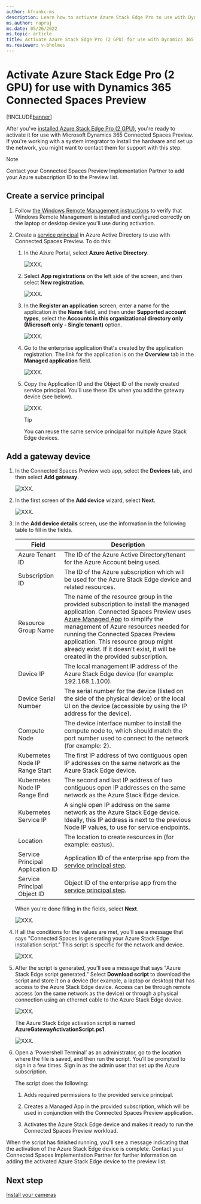 ```yaml
---
author: kfrankc-ms
description: Learn how to activate Azure Stack Edge Pro to use with Dynamics 365 Connected Spaces Preview
ms.author: rapraj
ms.date: 05/26/2022
ms.topic: article
title: Activate Azure Stack Edge Pro (2 GPU) for use with Dynamics 365 Connected Spaces Preview
ms.reviewer: v-bholmes
---
```


# Activate Azure Stack Edge Pro (2 GPU) for use with Dynamics 365 Connected Spaces Preview

[!INCLUDE[banner](includes/banner.md)]

After you've [installed Azure Stack Edge Pro (2 GPU)](ase-install.md), you're ready to activate it for use with Microsoft Dynamics 365 Connected Spaces Preview. If you're working with a system integrator to install the hardware and set up the network, you might want to contact them for support with this step. 

> [!NOTE]
> Contact your Connected Spaces Preview Implementation Partner to add your Azure subscription ID to the Preview list.

## Create a service principal

1. Follow [the Windows Remote Management instructions](/windows/win32/winrm/installation-and-configuration-for-windows-remote-management#quick-default-configuration) to verify that Windows Remote Management is installed and configured correctly on the laptop or desktop device you'll use during activation. 

2. Create a [service principal](https://docs.microsoft.com/azure/active-directory/develop/app-objects-and-service-principals#service-principal-object) in Azure Active Directory to use with Connected Spaces Preview. To do this:

    1. In the Azure Portal, select **Azure Active Directory**.

        ![XXX.](media/ase-activate-1.jpg "XXX")
        
    2. Select **App registrations** on the left side of the screen, and then select **New registration**. 

        ![XXX.](media/ase-activate-2.jpg "XXX")
        
    3. In the **Register an application** screen, enter a name for the application in the **Name** field, and then under **Supported account types**, select the **Accounts in this organizational directory only (Microsoft only - Single tenant)** option. 

        ![XXX.](media/ase-activate-3.jpg "XXX")
        
    4. Go to the enterprise application that's created by the application registration. The link for the application is on the **Overview** tab in the **Managed application** field. 

        ![XXX.](media/ase-activate-4.jpg "XXX")
        
    5. Copy the Application ID and the Object ID of the newly created service principal. You'll use these IDs when you add the gateway device (see below).

        ![XXX.](media/ase-activate-5.jpg "XXX")

        > [!TIP]
        > You can reuse the same service principal for multiple Azure Stack Edge devices. 

## Add a gateway device

1. In the Connected Spaces Preview web app, select the **Devices** tab, and then select **Add gateway**. 

   ![XXX.](media/ase-activate-6.jpg "XXX")

2. In the first screen of the **Add device** wizard, select **Next**.

    ![XXX.](media/ase-activate-7.jpg "XXX")

3. In the **Add device details** screen, use the information in the following table to fill in the fields. 
 
    |Field|Description|
    |------------------------------------------|-----------------------------------------------------------------------------------|
    |Azure Tenant ID|The ID of the Azure Active Directory/tenant for the Azure Account being used.|  
    |Subscription ID|The ID of the Azure subscription which will be used for the Azure Stack Edge device and related resources.| 
    |Resource Group Name|The name of the resource group in the provided subscription to install the managed application. Connected Spaces Preview uses [Azure Managed App](https://docs.microsoft.com/azure/azure-resource-manager/managed-applications/overview) to simplify the management of Azure resources needed for running the Connected Spaces Preview application. This resource group might already exist. If it doesn't exist, it will be created in the provided subscription.| 
    |Device IP|The local management IP address of the Azure Stack Edge device (for example: 192.168.1.100).| 
    |Device Serial Number|The serial number for the device (listed on the side of the physical device) or the local UI on the device (accessible by using the IP address for the device).| 
    |Compute Node|The device interface number to install the compute node to, which should match the port number used to connect to the network (for example: 2).|
    |Kubernetes Node IP Range Start|The first IP address of two contiguous open IP addresses on the same network as the Azure Stack Edge device.| 
    |Kubernetes Node IP Range End|The second and last IP address of two contiguous open IP addresses on the same network as the Azure Stack Edge device.| 
    |Kubernetes Service IP|A single open IP address on the same network as the Azure Stack Edge device. Ideally, this IP address is next to the previous Node IP values, to use for service endpoints. | 
    |Location|The location to create resources in (for example: eastus).| 
    |Service Principal Application ID|Application ID of the enterprise app from the [service principal step](#create-a-service-principle).| 
    |Service Principal Object ID|Object ID of the enterprise app from the [service principal step](#create-a-service-principle).| 

    When you're done filling in the fields, select **Next**.

    ![XXX.](media/ase-activate-8.jpg "XXX")

4. If all the conditions for the values are met, you'll see a message that says "Connected Spaces is generating your Azure Stack Edge installation script." This script is specific for the network and device.

   ![XXX.](media/ase-activate-9.jpg "XXX")

5.  After the script is generated, you'll see a message that says "Azure Stack Edge script generated." Select **Download script** to download the script and store it on a device (for example, a laptop or desktop) that has access to the Azure Stack Edge device. Access can be through remote access (on the same network as the device) or through a physical connection using an ethernet cable to the Azure Stack Edge device. 

    ![XXX.](media/ase-activate-10.jpg "XXX")

    The Azure Stack Edge activation script is named **AzureGatewayActivationScript.ps1**.

    ![XXX.](media/ase-activate-11.jpg "XXX")

6. Open a ‘Powershell Terminal’ as an administrator, go to the location where the file is saved, and then run the script. You’ll be prompted to sign in a few times. Sign in as the admin user that set up the Azure subscription.  

    The script does the following: 

    1. Adds required permissions to the provided service principal. 

    2. Creates a Managed App in the provided subscription, which will be used in conjunction with the Connected Spaces Preview application. 

    3. Activates the Azure Stack Edge device and makes it ready to run the Connected Spaces Preview workload.

When the script has finished running, you'll see a message indicating that the activation of the Azure Stack Edge device is complete. Contact your Connected Spaces Implementation Partner for further information on adding the activated Azure Stack Edge device to the preview list. 

## Next step

[Install your cameras](install-cameras.md)
